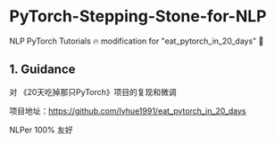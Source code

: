 # PyTorch-Stepping-Stone-for-NLP
NLP PyTorch Tutorials 🔥 modification for "eat_pytorch_in_20_days" 🤔
## 1. Guidance
对 《20天吃掉那只PyTorch》项目的复现和微调 <p>
  项目地址：https://github.com/lyhue1991/eat_pytorch_in_20_days <p>
NLPer 100% 友好 <p>
